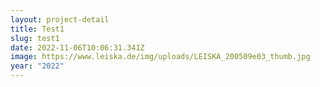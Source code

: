 ```yaml
---
layout: project-detail
title: Test1
slug: test1
date: 2022-11-06T10:06:31.341Z
image: https://www.leiska.de/img/uploads/LEISKA_200509e03_thumb.jpg
year: "2022"
---
```

